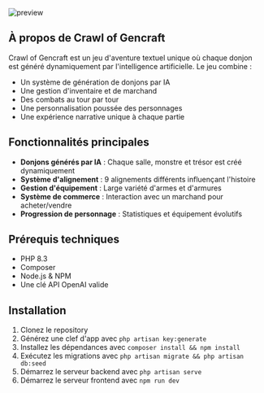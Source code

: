 
![preview](https://github.com/user-attachments/assets/c5fa8f6d-1742-470f-9949-bde9bcf8d22e)



## À propos de Crawl of Gencraft

Crawl of Gencraft est un jeu d'aventure textuel unique où chaque donjon est généré dynamiquement par l'intelligence artificielle. Le jeu combine :

- Un système de génération de donjons par IA
- Une gestion d'inventaire et de marchand
- Des combats au tour par tour
- Une personnalisation poussée des personnages
- Une expérience narrative unique à chaque partie

## Fonctionnalités principales

- **Donjons générés par IA** : Chaque salle, monstre et trésor est créé dynamiquement
- **Système d'alignement** : 9 alignements différents influençant l'histoire
- **Gestion d'équipement** : Large variété d'armes et d'armures
- **Système de commerce** : Interaction avec un marchand pour acheter/vendre
- **Progression de personnage** : Statistiques et équipement évolutifs

## Prérequis techniques

- PHP 8.3
- Composer
- Node.js & NPM
- Une clé API OpenAI valide

## Installation

1. Clonez le repository
2. Générez une clef d'app avec `php artisan key:generate`
2. Installez les dépendances avec `composer install && npm install`
4. Exécutez les migrations avec `php artisan migrate && php artisan db:seed`
5. Démarrez le serveur backend avec `php artisan serve`
6. Démarrez le serveur frontend avec `npm run dev`
